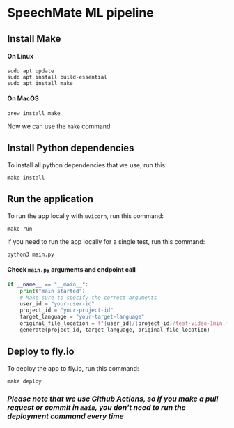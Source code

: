 # SpeechMate ML pipeline

## Install Make

#### On Linux
```shell
sudo apt update
sudo apt install build-essential
sudo apt install make
```

#### On MacOS
```shell
brew install make
```
Now we can use the `make` command


## Install Python dependencies
To install all python dependencies that we use, run this:
```shell
make install
```


## Run the application
To run the app locally with `uvicorn`, run this command:
```shell
make run
```
If you need to run the app locally for a single test, run this command:
```shell
python3 main.py
```

#### Check `main.py` arguments and endpoint call
```python
if __name__ == "__main__":
    print("main started")
    # Make sure to specify the correct arguments
    user_id = "your-user-id"
    project_id = "your-project-id"
    target_language = "your-target-language"
    original_file_location = f"{user_id}/{project_id}/test-video-1min.mp4"
    generate(project_id, target_language, original_file_location)
```


## Deploy to fly.io
To deploy the app to fly.io, run this command:
```shell
make deploy
```

### *Please note that we use Github Actions, so if you make a pull request or commit in `main`, you don't need to run the deployment command every time*
